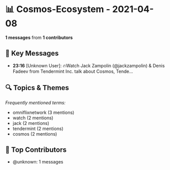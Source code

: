 # 📊 Cosmos-Ecosystem - 2021-04-08
**1 messages** from **1 contributors**

## 💬 Key Messages
- **23:16** [Unknown User]: 🔥Watch Jack Zampolin (@jackzampolin) & Denis Fadeev from Tendermint Inc. talk about Cosmos, Tende...

## 🔍 Topics & Themes
*Frequently mentioned terms:*
- omniflixnetwork (3 mentions)
- watch (2 mentions)
- jack (2 mentions)
- tendermint (2 mentions)
- cosmos (2 mentions)

## 👥 Top Contributors
- @unknown: 1 messages